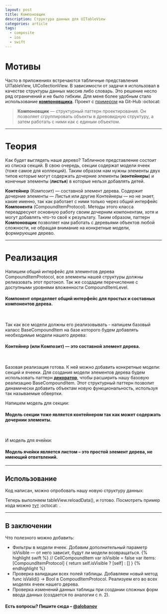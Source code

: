 ```yaml
---
layout: post
title: Компоновщик
description: Структура данных для UITableView
categories: article
tags:
  - composite
  - ios
  - swift
---
```


# Мотивы

Часто в приложениях встречаются табличные представления <span class="wordcode">UITableView</span>, <span class="wordcode">UICollectionView</span>. В зависимости от задачи я использовал в качестве структуры данных массив либо словарь. Это решение несло ряд ограничений и не было гибким. Для меня более удобным стало использование [**компоновщика**][1]. Проект с [примером][3] на Git-Hub :octocat:

> **Компоновщик** — структурный паттерн проектирования. Он позволяет сгруппировать объекты в древовидную структуру, а затем работать с ними как с единым объектом.

---

# Теория

Как будет выглядеть наше дерево? Табличное представление состоит из списка <span class="wordcode">секций</span>. В свою очередь, секции содержат модели <span class="wordcode">ячеек</span> (тоже самое для коллекций). Таким образом нам нужны элементы двух типов которые могут содержать дочерние элементы (**контейнеры**) и конечные элементы (**листья**) в которые нельзя добавлять детей.

**Контейнер** (Композит) — составной элемент дерева. Содержит дочерние элементы — Листья или другие Контейнеры — но не знает, какие именно, так как работает с ними только через общий интерфейс __Компонента__ (<span class="wordcode">CompoundItemProtocol</span>). Методы этого класса переадресуют основную работу своим дочерним компонентам, хотя и могут добавлять что-то своё к результату. Таким образом, паттерн __Компоновщик__ позволяет нам работать с деревьями объектов любой сложности, не обращая внимание на конкретные модели, формирующие дерево.

---

# Реализация

Напишем общий интерфейс для элементов дерева <span class="wordcode">CompoundItemProtocol</span>, все элементы нашей структуры должны релиазовать этот протокол. Так же создадим перечисление с доступными уровнями вложенности <span class="wordcode">CompoundItemLevel</span>.

<script src="https://gist.github.com/alobanov/67bb633143ab5340328be8e9814c27e0.js"></script>

#### Компонент определяет общий интерфейс для простых и составных компонентов дерева.

<br/>

Так как все модели должны его реализовывать - напишем базовый каласс <span class="wordcode">BaseCompoundItem</span> на базе которого будем добавлять необходимые модели нашего дерева:

<script src="https://gist.github.com/alobanov/6858458b24cadc7f7dce6ea6106e2222.js"></script>

#### Контейнер (или Композит) — это составной элемент дерева.

<br/>

Базовая реализация готова. К ней можно добавить конкретные модели: <span class="wordcode">секций</span> и <span class="wordcode">ячееки</span>. Для создания модели элементов дерева будем использовать паттерн [**декоратор**][2], чтобы расширить нашу базовую реализацию <span class="wordcode">BaseCompoundItem</span>. Этот структурный паттерн позволит динамически добавить объектам новую функциональность, используя так называемые обвертки.

Напишем модель для <span class="wordcode">секции</span>:

<script src="https://gist.github.com/alobanov/90c513a5c906937f5959084f1c02e6f7.js"></script>

#### Модель секции тоже является контейнером так как может содержать дочернии элементы.

<br/>

И модель для <span class="wordcode">ячейки</span>:

<script src="https://gist.github.com/alobanov/11e1e95eba62aa4e70857fcebe0d96ca.js"></script>

#### Модель ячейки является листом – это простой элемент дерева, не имеющий ответвлений.

---

## Использование

Код написан, можно опробовать нашу новую структуру данных:

<script src="https://gist.github.com/alobanov/a2c1880e5e52d0cfcd0b17d9edcfe8e4.js"></script>

Теперь выполняем <span class="wordcode">tableView.reloadData()</span>, и готово. Посмотреть пример кода можно [тут][3] :octocat: .

---

## В заключении

Что полезного можно добавить:

* Фильтры в модели ячеек. Добавим дополнительный параметр <span class="wordcode">isVisible</span> — от него зависит, будут ли модели возвращаться.
{% highlight swift %}
// CellCompoundItem
var isVisible = false
var items: [CompoundItemProtocol] {
    return self.isVisible ? [self] : []
}
{% endhighlight %}
* Проверка валидации всех полей таблицы. Добавляем новый метод <span class="wordcode">func isValid() -> Bool</span> в <span class="wordcode">CompoudItemProtocol</span>. Реализуем его во всех моделях ячеек нашего дерева.
* Проверка изменений данных таблицы при создании сложных форм ввода данных (создается по аналогии с п. 2).

#### Есть вопросы? Пишите сюда – [@alobanov](https://twitter.com/alobanov)

[1]: https://ru.wikipedia.org/wiki/%D0%9A%D0%BE%D0%BC%D0%BF%D0%BE%D0%BD%D0%BE%D0%B2%D1%89%D0%B8%D0%BA
[2]: https://ru.wikipedia.org/wiki/%D0%94%D0%B5%D0%BA%D0%BE%D1%80%D0%B0%D1%82%D0%BE%D1%80_(%D1%88%D0%B0%D0%B1%D0%BB%D0%BE%D0%BD_%D0%BF%D1%80%D0%BE%D0%B5%D0%BA%D1%82%D0%B8%D1%80%D0%BE%D0%B2%D0%B0%D0%BD%D0%B8%D1%8F)
[3]: https://github.com/alobanov/ExampleArticleComposite

[image-1]: /images/compositeTableView.png
